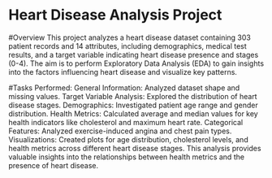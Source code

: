 # Heart Disease Analysis Project

#Overview
This project analyzes a heart disease dataset containing 303 patient records and 14 attributes, including demographics, medical test results, and a target variable indicating heart disease presence and stages (0-4). The aim is to perform Exploratory Data Analysis (EDA) to gain insights into the factors influencing heart disease and visualize key patterns.

#Tasks Performed:
General Information: Analyzed dataset shape and missing values.
Target Variable Analysis: Explored the distribution of heart disease stages.
Demographics: Investigated patient age range and gender distribution.
Health Metrics: Calculated average and median values for key health indicators like cholesterol and maximum heart rate.
Categorical Features: Analyzed exercise-induced angina and chest pain types.
Visualizations: Created plots for age distribution, cholesterol levels, and health metrics across different heart disease stages.
This analysis provides valuable insights into the relationships between health metrics and the presence of heart disease.
